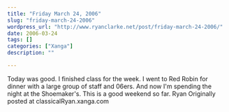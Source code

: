 ```yaml
---
title: "Friday March 24, 2006"
slug: "friday-march-24-2006"
wordpress_url: "http://www.ryanclarke.net/post/friday-march-24-2006/"
date: 2006-03-24
tags: []
categories: ["Xanga"]
description: ""

---
```


Today was good. I finished class for the week. I went to Red Robin for dinner with a large group of staff and 06ers. And now I'm spending the night at the Shoemaker's. This is a good weekend so far.
Ryan
Originally posted at classicalRyan.xanga.com

